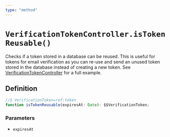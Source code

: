 ```yaml
---
type: "method"
---
```


# `VerificationTokenController.isTokenReusable()`

Checks if a token stored in a database can be reused. This is useful for tokens for email verification as you can re-use and send an unused token stored in the database instead of creating a new token. See [VerificationTokenController](ref:token) for a full example.

## Definition

```ts
//$ VerificationToken=ref:token
function isTokenReusable(expiresAt: Date): $$VerificationToken;
```

### Parameters

- `expiresAt`
